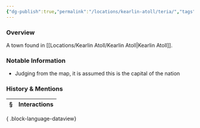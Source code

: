 ```yaml
---
{"dg-publish":true,"permalink":"/locations/kearlin-atoll/teria/","tags":["Undiscovered"],"updated":"2025-06-11T21:45:20.769+01:00"}
---
```



### Overview
A town found in [[Locations/Kearlin Atoll/Kearlin Atoll\|Kearlin Atoll]].

### Notable Information 
- Judging from the map, it is assumed this is the capital of the nation

### History & Mentions
| § | Interactions |
| - | ------------ |

{ .block-language-dataview}